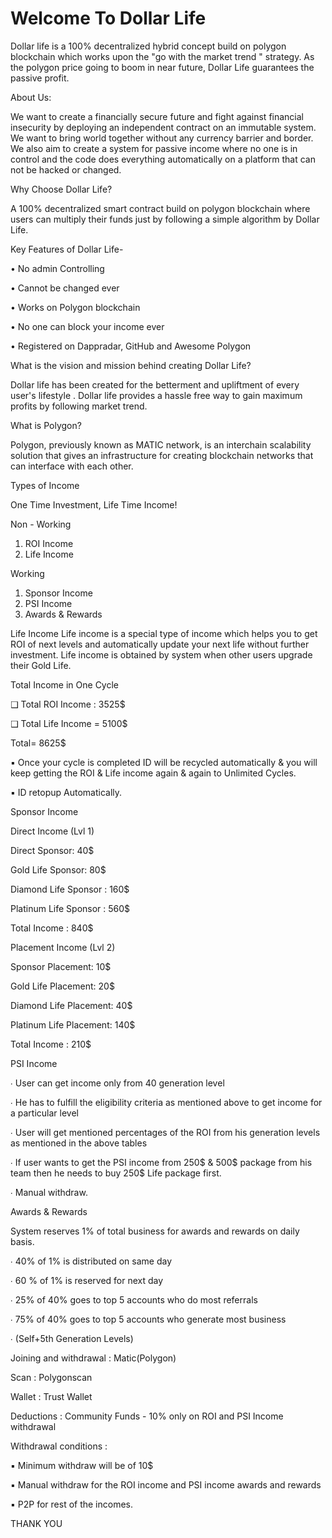 <h1>Welcome To Dollar Life</h1>

Dollar life is a 100% decentralized hybrid concept build on polygon blockchain which works upon the "go with the market trend " strategy. 
As the polygon price going to boom in near future, Dollar Life guarantees the passive profit.

About Us:

We want to create a financially secure future
and fight against financial insecurity by
deploying an independent contract on an
immutable system.
We want to bring world together without any
currency barrier and border. We also aim to create
a system for passive income where no one is in
control and the code does everything
automatically on a platform that can not be
hacked or changed.

Why Choose
Dollar Life?

A 100% decentralized smart contract build on polygon
blockchain where users can multiply their funds just by
following a simple algorithm by Dollar Life.

Key Features of Dollar Life-

• No admin Controlling

• Cannot be changed ever

• Works on Polygon blockchain

• No one can block your income ever

• Registered on Dappradar, GitHub and Awesome Polygon

What is the vision and mission
behind creating Dollar Life?

Dollar life has been created for the betterment and
upliftment of every user's lifestyle . Dollar life
provides a hassle free way to gain maximum profits by
following market trend.

What is Polygon?

Polygon, previously known as MATIC network, is an interchain
scalability solution that gives an infrastructure for creating
blockchain networks that can interface with each other.

Types of Income

One Time Investment, Life Time Income!

Non - Working
1. ROI Income
2. Life Income

Working
1. Sponsor Income
2. PSI Income
3. Awards & Rewards

Life Income
Life income is a special type of income which helps
you to get ROI of next levels and automatically
update your next life without further investment. Life
income is obtained by system when other users
upgrade their Gold Life.

Total Income in One Cycle

❑ Total ROI Income : 3525$

❑ Total Life Income = 5100$

Total= 8625$

▪ Once your cycle is completed ID will be recycled
automatically & you will keep getting the ROI &
Life income again & again to Unlimited Cycles.

▪ ID retopup Automatically.

Sponsor Income

Direct Income (Lvl 1)

Direct Sponsor: 40$

Gold Life Sponsor: 80$

Diamond Life Sponsor : 160$

Platinum Life Sponsor : 560$

Total Income : 840$


Placement Income (Lvl 2)

Sponsor Placement: 10$

Gold Life Placement: 20$

Diamond Life Placement: 40$

Platinum Life Placement: 140$

Total Income : 210$

PSI Income

∙ User can get income only from 40 generation level

∙ He has to fulfill the eligibility criteria as mentioned above to get income for a
particular level

∙ User will get mentioned percentages of the ROI from his generation levels
as mentioned in the above tables

∙ If user wants to get the PSI income from 250$ & 500$ package from his team then
he needs to buy 250$ Life package first.

∙ Manual withdraw.

Awards & Rewards

System reserves 1% of total business for awards and rewards on daily basis.

∙ 40% of 1% is distributed on same day

∙ 60 % of 1% is reserved for next day

∙ 25% of 40% goes to top 5 accounts who do most referrals

∙ 75% of 40% goes to top 5 accounts who generate most business

∙ (Self+5th Generation Levels)

Joining and withdrawal : Matic(Polygon)

Scan : Polygonscan

Wallet : Trust Wallet

Deductions :
Community Funds - 10% only on ROI and PSI Income withdrawal

Withdrawal conditions :

▪ Minimum withdraw will be of 10$

▪ Manual withdraw for the ROI income and PSI income
awards and rewards

▪ P2P for rest of the incomes.


THANK YOU






